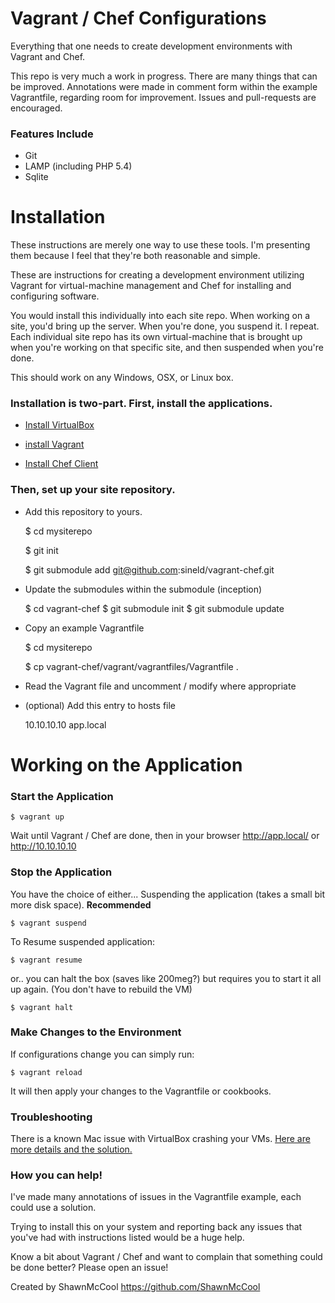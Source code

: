 Vagrant / Chef Configurations
============
Everything that one needs to create development environments with Vagrant and Chef.

This repo is very much a work in progress. There are many things that can be improved. Annotations were made in comment form within the example Vagrantfile, regarding room for improvement. Issues and pull-requests are encouraged.

### Features Include

- Git
- LAMP (including PHP 5.4)
- Sqlite

# Installation

These instructions are merely one way to use these tools. I'm presenting them because I feel that they're both reasonable and simple.

These are instructions for creating a development environment utilizing Vagrant for virtual-machine management and Chef for installing and configuring software.

You would install this individually into each site repo. When working on a site, you'd bring up the server. When you're done, you suspend it. I repeat. Each individual site repo has its own virtual-machine that is brought up when you're working on that specific site, and then suspended when you're done.

This should work on any Windows, OSX, or Linux box.

### Installation is two-part. First, install the applications.

- [Install VirtualBox](https://www.virtualbox.org/wiki/Downloads)

- [install Vagrant](http://downloads.vagrantup.com/)

- [Install Chef Client](http://www.opscode.com/chef/install/)

### Then, set up your site repository.

- Add this repository to yours.


    $ cd mysiterepo

    $ git init

    $ git submodule add git@github.com:sineld/vagrant-chef.git


- Update the submodules within the submodule (inception)


    $ cd vagrant-chef
    $ git submodule init
    $ git submodule update


- Copy an example Vagrantfile

    $ cd mysiterepo

    $ cp vagrant-chef/vagrant/vagrantfiles/Vagrantfile .


- Read the Vagrant file and uncomment / modify where appropriate

- (optional) Add this entry to hosts file


    10.10.10.10 app.local


# Working on the Application

### Start the Application


    $ vagrant up


Wait until Vagrant / Chef are done, then in your browser http://app.local/ or http://10.10.10.10

### Stop the Application

You have the choice of either... Suspending the application (takes a small bit more disk space). **Recommended**


    $ vagrant suspend

To Resume suspended application:

    $ vagrant resume


or.. you can halt the box (saves like 200meg?) but requires you to start it all up again. (You don't have to rebuild the VM)


    $ vagrant halt


### Make Changes to the Environment

If configurations change you can simply run:


    $ vagrant reload


It will then apply your changes to the Vagrantfile or cookbooks.


### Troubleshooting

There is a known Mac issue with VirtualBox crashing your VMs. [Here are more details and the solution.](https://www.virtualbox.org/ticket/11649)

### How you can help!

I've made many annotations of issues in the Vagrantfile example, each could use a solution.

Trying to install this on your system and reporting back any issues that you've had with instructions listed would be a huge help.

Know a bit about Vagrant / Chef and want to complain that something could be done better? Please open an issue!

Created by ShawnMcCool
https://github.com/ShawnMcCool
